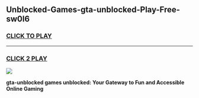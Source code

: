 
## Unblocked-Games-gta-unblocked-Play-Free-sw0l6
<h3>
<a href="https://premium76.site?title=gta-unblocked&ref=15A">CLICK TO PLAY</a></h3>
<hr>

<h3>
<a href="https://premium76.site?title=gta-unblocked&ref=15A">CLICK 2 PLAY</a>
  
</h3>

<a href="https://premium76.site?title=gta-unblocked&ref=15A"><img src="https://clearcache.store/games.png"></a>


**gta-unblocked games unblocked: Your Gateway to Fun and Accessible Online Gaming**
